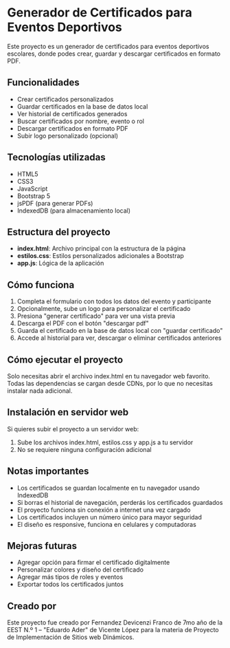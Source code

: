 # Generador de Certificados para Eventos Deportivos

Este proyecto es un generador de certificados para eventos deportivos escolares, donde podes crear, guardar y descargar certificados en formato PDF.

## Funcionalidades

- Crear certificados personalizados
- Guardar certificados en la base de datos local
- Ver historial de certificados generados
- Buscar certificados por nombre, evento o rol
- Descargar certificados en formato PDF
- Subir logo personalizado (opcional)

## Tecnologías utilizadas

- HTML5
- CSS3
- JavaScript
- Bootstrap 5
- jsPDF (para generar PDFs)
- IndexedDB (para almacenamiento local)

## Estructura del proyecto

- **index.html**: Archivo principal con la estructura de la página
- **estilos.css**: Estilos personalizados adicionales a Bootstrap
- **app.js**: Lógica de la aplicación

## Cómo funciona

1. Completa el formulario con todos los datos del evento y participante
2. Opcionalmente, sube un logo para personalizar el certificado
3. Presiona "generar certificado" para ver una vista previa
4. Descarga el PDF con el botón "descargar pdf"
5. Guarda el certificado en la base de datos local con "guardar certificado"
6. Accede al historial para ver, descargar o eliminar certificados anteriores

## Cómo ejecutar el proyecto

Solo necesitas abrir el archivo index.html en tu navegador web favorito. Todas las dependencias se cargan desde CDNs, por lo que no necesitas instalar nada adicional.

## Instalación en servidor web

Si quieres subir el proyecto a un servidor web:

1. Sube los archivos index.html, estilos.css y app.js a tu servidor
2. No se requiere ninguna configuración adicional

## Notas importantes

- Los certificados se guardan localmente en tu navegador usando IndexedDB
- Si borras el historial de navegación, perderás los certificados guardados
- El proyecto funciona sin conexión a internet una vez cargado
- Los certificados incluyen un número único para mayor seguridad
- El diseño es responsive, funciona en celulares y computadoras

## Mejoras futuras

- Agregar opción para firmar el certificado digitalmente
- Personalizar colores y diseño del certificado
- Agregar más tipos de roles y eventos
- Exportar todos los certificados juntos

## Creado por

Este proyecto fue creado por Fernandez Devicenzi Franco de 7mo año de la EEST N.º 1 – "Eduardo Ader" de Vicente López para la materia de Proyecto de Implementación de Sitios web Dinámicos.
